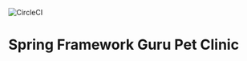 ![CircleCI](https://circleci.com/gh/TadeuBraga/sfg-pet-clinic/tree/master.svg?style=svg)

# Spring Framework Guru Pet Clinic

